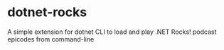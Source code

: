 # dotnet-rocks
A simple extension for dotnet CLI to load and play .NET Rocks! podcast epicodes from command-line
